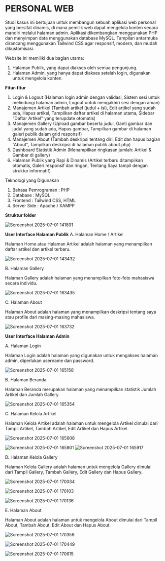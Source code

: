 # PERSONAL WEB

Studi kasus ini bertujuan untuk membangun sebuah aplikasi web personal yang bersifat dinamis, di mana pemilik web dapat mengelola konten secara mandiri melalui halaman admin. Aplikasi dikembangkan menggunakan PHP dan menyimpan data menggunakan database MySQL. Tampilan antarmuka dirancang menggunakan Tailwind CSS agar responsif, modern, dan mudah dikustomisasi.

Website ini memiliki dua bagian utama:

1. Halaman Publik, yang dapat diakses oleh semua pengunjung.
2. Halaman Admin, yang hanya dapat diakses setelah login, digunakan untuk mengelola konten.
   
**Fitur-fitur**

1. Login & Logout (Halaman login admin dengan validasi, Sistem sesi untuk melindungi halaman admin, Logout untuk mengakhiri sesi dengan aman)
2. Manajemen Artikel (Tambah artikel (judul + isi), Edit artikel yang sudah ada, Hapus artikel, Tampilkan daftar artikel di halaman utama, Sidebar "Daftar Artikel" yang terupdate otomatis)
3. Manajemen Gallery (Upload gambar beserta judul, Ganti gambar dan judul yang sudah ada, Hapus gambar, Tampilkan gambar di halaman galeri publik dalam grid responsif)
4. Manajemen About (Tambah deskripsi tentang diri, Edit dan hapus bagian “About”, Tampilkan deskripsi di halaman publik about.php)
5. Dashboard Statistik Admin (Menampilkan ringkasan jumlah: Artikel & Gambar di gallery)
6. Halaman Publik yang Rapi & Dinamis (Artikel terbaru ditampilkan otomatis, Galeri responsif dan ringan, Tentang Saya tampil dengan struktur informatif)

Teknologi yang Digunakan

1. Bahasa Pemrograman : PHP
2. Database : MySQL
3. Frontend : Tailwind CSS, HTML
4. Server Side : Apache / XAMPP

**Struktur folder**

![Screenshot 2025-07-01 141801](https://github.com/user-attachments/assets/040023b2-e895-4604-bd0f-2dfae553ee55)

**User Interface Halaman Publik**
A. Halaman Home / Artikel

Halaman Home atau Halaman Artikel adalah halaman yang menampilkan daftar artikel dan artikel terbaru.

![Screenshot 2025-07-01 143432](https://github.com/user-attachments/assets/c3ee0654-0113-4ed5-a23f-2ccc3dab7bf6)

B. Halaman Gallery

Halaman Gallery adalah halaman yang menampilkan foto-foto mahasiswa secara individu.

![Screenshot 2025-07-01 163435](https://github.com/user-attachments/assets/dfe4d127-3df0-48e0-af04-bcdd7ce786aa)

C. Halaman About

Halaman About adalah halaman yang menampilkan deskripsi tentang saya atau profile dari masing-masing mahasiswa.

![Screenshot 2025-07-01 163732](https://github.com/user-attachments/assets/2c8883ab-560f-4390-a658-42794dc10216)


**User Interface Halaman Admin**


A. Halaman Login

Halaman Login adalah halaman yang digunakan untuk mengakses halaman admin, diperlukan username dan password.

![Screenshot 2025-07-01 165158](https://github.com/user-attachments/assets/404d4962-9014-4961-ac90-a8bd45c1a12c)


B. Halaman Beranda

Halaman Beranda merupakan halaman yang menampilkan statistik Jumlah Artikel dan Jumlah Gallery.

![Screenshot 2025-07-01 165354](https://github.com/user-attachments/assets/610ec043-a8f2-4c7b-903d-a5633856e32e)


C. Halaman Kelola Artikel

Halaman Kelola Artikel adalah halaman untuk mengelola Artikel dimulai dari Tampil Artikel, Tambah Artikel, Edit Artikel dan Hapus Artikel.

![Screenshot 2025-07-01 165608](https://github.com/user-attachments/assets/35ec328b-b440-45a2-b26c-3520ac315f0e)

![Screenshot 2025-07-01 165801](https://github.com/user-attachments/assets/d4009e21-5c0c-4f9a-b636-fbcb17c5e2e2)
![Screenshot 2025-07-01 165917](https://github.com/user-attachments/assets/93c66ce9-abb3-49cb-b838-0def163b7961)

D. Halaman Kelola Gallery

Halaman Kelola Gallery adalah halaman untuk mengelola Gallery dimulai dari Tampil Gallery, Tambah Gallery, Edit Gallery dan Hapus Gallery.

![Screenshot 2025-07-01 170034](https://github.com/user-attachments/assets/7f341ef3-7fe2-471a-87a9-2c7b5c309537)

![Screenshot 2025-07-01 170103](https://github.com/user-attachments/assets/2111c8b7-8945-47ae-bdb8-11b08e2a98a1)

![Screenshot 2025-07-01 170136](https://github.com/user-attachments/assets/2b1d50c2-ddc4-491d-a94f-ea4d5dd46f91)

E. Halaman About

Halaman About adalah halaman untuk mengelola About dimulai dari Tampil About, Tambah About, Edit About dan Hapus About.

![Screenshot 2025-07-01 170356](https://github.com/user-attachments/assets/f6a1b5b4-a3c4-4ee1-a4c3-e12f06c9cb5d)

![Screenshot 2025-07-01 170449](https://github.com/user-attachments/assets/d1126be9-80c7-42a3-8e04-f1f004d27a0b)

![Screenshot 2025-07-01 170615](https://github.com/user-attachments/assets/755a2402-a310-44ef-8697-bf8fab619213)


